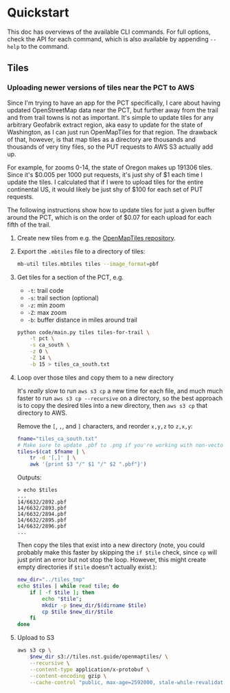 # Quickstart

This doc has overviews of the available CLI commands. For full options, check
the API for each command, which is also available by appending `--help` to the
command.


## Tiles

### Uploading newer versions of tiles near the PCT to AWS

Since I'm trying to have an app for the PCT specifically, I care about having
updated OpenStreetMap data near the PCT, but further away from the trail and
from trail towns is not as important. It's simple to update tiles for any
arbitrary Geofabrik extract region, aka easy to update for the state of
Washington, as I can just run OpenMapTiles for that region. The drawback of
that, however, is that map tiles as a directory are thousands and thousands of
very tiny files, so the PUT requests to AWS S3 actually add up.

For example, for zooms 0-14, the state of Oregon makes up 191306 tiles. Since
it's $0.005 per 1000 put requests, it's just shy of $1 each time I update the
tiles. I calculated that if I were to upload tiles for the entire continental
US, it would likely be just shy of $100 for each set of PUT requests.

The following instructions show how to update tiles for just a given buffer
around the PCT, which is on the order of $0.07 for each upload for each fifth of
the trail.

1. Create new tiles from e.g. the [OpenMapTiles repository](https://github.com/nst-guide/openmaptiles).
2. Export the `.mbtiles` file to a directory of tiles:

    ```bash
    mb-util tiles.mbtiles tiles --image_format=pbf
    ```

3. Get tiles for a section of the PCT, e.g.

    - `-t`: trail code
    - `-s`: trail section (optional)
    - `-z`: min zoom
    - `-Z`: max zoom
    - `-b`: buffer distance in miles around trail

    ```bash
    python code/main.py tiles tiles-for-trail \
        -t pct \
        -s ca_south \
        -z 0 \
        -Z 14 \
        -b 15 > tiles_ca_south.txt
    ```

4. Loop over those tiles and copy them to a new directory

    It's _really_ slow to run `aws s3 cp` a new time for each file, and much
    much faster to run `aws s3 cp --recursive` on a directory, so the best
    approach is to copy the desired tiles into a new directory, then `aws s3 cp`
    that directory to AWS.

    Remove the `[`, `,`, and `]` characters, and reorder `x,y,z` to `z,x,y`:

    ```bash
    fname="tiles_ca_south.txt"
    # Make sure to update .pbf to .png if you're working with non-vector tiles
    tiles=$(cat $fname | \
        tr -d '[,]' | \
        awk '{print $3 "/" $1 "/" $2 ".pbf"}')
    ```

    Outputs:

    ```
    > echo $tiles
    ...
    14/6632/2892.pbf
    14/6632/2893.pbf
    14/6632/2894.pbf
    14/6632/2895.pbf
    14/6632/2896.pbf
    ...
    ```

    Then copy the tiles that exist into a new directory (note, you could
    probably make this faster by skipping the `if $tile` check, since `cp` will
    just print an error but not stop the loop. However, this might create empty
    directories if `$tile` doesn't actually exist.):

    ```bash
    new_dir="../tiles_tmp"
    echo $tiles | while read tile; do
        if [ -f $tile ]; then
            echo "$tile";
            mkdir -p $new_dir/$(dirname $tile)
            cp $tile $new_dir/$tile
        fi
    done
    ```

5. Upload to S3

    ```bash
    aws s3 cp \
        $new_dir s3://tiles.nst.guide/openmaptiles/ \
        --recursive \
        --content-type application/x-protobuf \
        --content-encoding gzip \
        --cache-control "public, max-age=2592000, stale-while-revalidate=31536000"
    ```
